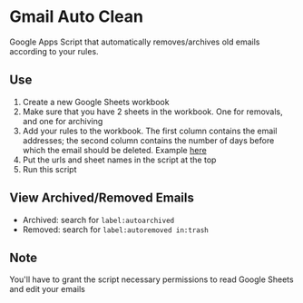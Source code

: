 # Gmail Auto Clean

Google Apps Script that automatically removes/archives old emails according to your rules.

## Use

1. Create a new Google Sheets workbook
2. Make sure that you have 2 sheets in the workbook. One for removals, and one for archiving
3. Add your rules to the workbook. The first column contains the email addresses; the second column contains the number of days before which the email should be deleted. Example [here](https://docs.google.com/spreadsheets/d/14dva-9d6e6Iiut_JGd-SVL_8druhAMerQXEqRqb1Iuk/edit?usp=sharing)
4. Put the urls and sheet names in the script at the top
5. Run this script

## View Archived/Removed Emails

* Archived: search for `label:autoarchived`
* Removed: search for `label:autoremoved in:trash`

## Note

You'll have to grant the script necessary permissions to read Google Sheets and edit your emails
